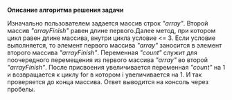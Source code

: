 **Описание алгоритма решения задачи**

Изначально пользователем задается массив строк *"array"*. Второй массив *"arrayFinish"* равен длине первого.Далее метод, при котором цикл равен длине массива, внутри цикла условие <= 3. Если условие выполняется, то элемент первого массива *"array"* заносится в элемент второго массива *"arrayFinish"*. Переменная *"count"* служит для поочередного перемещения из первого массива *"array"* во второй *"arrayFinish"*. После присвоения увеличивается переменная *"count"* на 1 и возвращается к циклу for в котором i увеличивается на 1. И так проверяется до конца массива. Ответ выводится на консоль через пробелы.